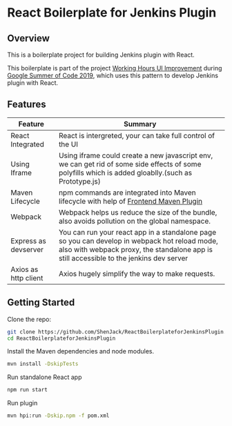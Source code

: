 # React Boilerplate for Jenkins Plugin

## Overview
This is a boilerplate project for building Jenkins plugin with React.

This boilerplate is part of the project [Working Hours UI Improvement](https://summerofcode.withgoogle.com/projects/#6112735123734528) during
[Google Summer of Code 2019](https://summerofcode.withgoogle.com/), which uses this pattern to develop Jenkins plugin with React.

## Features

| Feature                                | Summary|
|----------------------------------------|---------------|
|React Integrated | React is intergreted, your can take full control of the UI|
|Using Iframe|Using iframe could create a new javascript env, we can get rid of some side effects of some polyfills which is added gloablly.(such as Prototype.js)|
|Maven Lifecycle|npm commands are integrated into Maven lifecycle with help of [Frontend Maven Plugin](https://github.com/eirslett/frontend-maven-plugin/)|
|Webpack |Webpack helps us reduce the size of the bundle, also avoids pollution on the global namespace.|
|Express as devserver|You can run your react app in a standalone page so you can develop in webpack hot reload mode, also with webpack proxy, the standalone app is still accessible to the jenkins dev server|
|Axios as http client| Axios hugely simplify the way to make requests.


## Getting Started

Clone the repo:
```sh
git clone https://github.com/ShenJack/ReactBoilerplateforJenkinsPlugin.git
cd ReactBoilerplateforJenkinsPlugin
```
Install the Maven dependencies and node modules.
```sh
mvn install -DskipTests
```
Run standalone React app
```sh
npm run start
```
Run plugin
```sh
mvn hpi:run -Dskip.npm -f pom.xml
```
